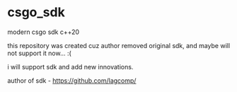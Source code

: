 # csgo_sdk
modern csgo sdk c++20

this repository was created cuz author removed original sdk, and maybe will not support it now... :(

i will support sdk and add new innovations.

author of sdk - https://github.com/lagcomp/
